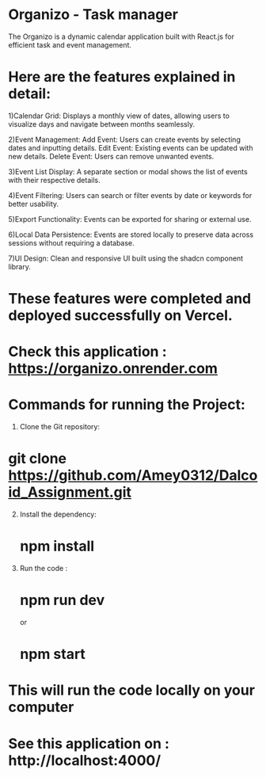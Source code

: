 
# Organizo - Task manager

The Organizo is a dynamic calendar application built with React.js for efficient task and event management.




# Here are the features explained in detail:

1)Calendar Grid: Displays a monthly view of dates, allowing users to visualize days and   navigate between months seamlessly.

2)Event Management:
    Add Event: Users can create events by selecting dates and inputting details.
    Edit Event: Existing events can be updated with new details.
    Delete Event: Users can remove unwanted events.

3)Event List Display: A separate section or modal shows the list of events with their respective details.

    
4)Event Filtering: Users can search or filter events by date or keywords for better usability.
    
5)Export Functionality: Events can be exported for sharing or external use.
    
6)Local Data Persistence: Events are stored locally to preserve data across sessions without requiring a database.
    
7)UI Design: Clean and responsive UI built using the shadcn component library.

# These features were completed and deployed successfully on Vercel.
# Check this application :  https://organizo.onrender.com


# Commands for running the Project:
1) Clone the Git repository:
    
  #  git clone https://github.com/Amey0312/Dalcoid_Assignment.git

2) Install the dependency:

   # npm install 

3) Run the code :

   # npm run dev

   or 

   # npm start

# This will run the code locally on your computer
# See this application on : http://localhost:4000/
